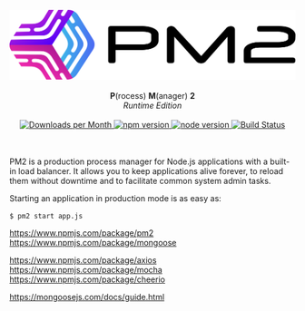 <div align="center">
  <br/>
  <a href="http://pm2.keymetrics.io/" title="PM2 Keymetrics link">
    <img width=710px src="https://raw.githubusercontent.com/Unitech/pm2/development/pres/pm2-v4.png" alt="pm2 logo">
  </a>
  <br/>
<br/>
<b>P</b>(rocess) <b>M</b>(anager) <b>2</b><br/>
  <i>Runtime Edition</i>
<br/><br/>

<a href="https://npm-stat.com/charts.html?package=pm2&from=2015-10-09&to=2020-10-09" title="PM2 Downloads">
  <img src="https://img.shields.io/npm/dm/pm2" alt="Downloads per Month"/>
</a>

<a href="https://badge.fury.io/js/pm2" title="NPM Version Badge">
   <img src="https://badge.fury.io/js/pm2.svg" alt="npm version">
</a>

<a href="https://img.shields.io/node/v/pm2.svg" title="Node Limitation">
   <img src="https://img.shields.io/node/v/pm2.svg" alt="node version">
</a>

<a href="https://travis-ci.org/Unitech/pm2" title="PM2 Tests">
  <img src="https://travis-ci.org/Unitech/pm2.svg?branch=master" alt="Build Status"/>
</a>

<br/>
<br/>
<br/>
</div>


PM2 is a production process manager for Node.js applications with a built-in load balancer. It allows you to keep applications alive forever, to reload them without downtime and to facilitate common system admin tasks.

Starting an application in production mode is as easy as:

```bash
$ pm2 start app.js
```


https://www.npmjs.com/package/pm2
https://www.npmjs.com/package/mongoose


https://www.npmjs.com/package/axios
https://www.npmjs.com/package/mocha
https://www.npmjs.com/package/cheerio



https://mongoosejs.com/docs/guide.html